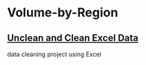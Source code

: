 # Volume-by-Region
## [Unclean and Clean Excel Data](https://github.com/bfgelfand/Volume-by-Region/blob/main/VolumebyRegion.xlsx)
data cleaning project using Excel
